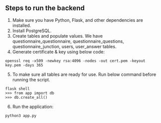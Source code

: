 ## Steps to run the backend

1. Make sure you have Python, Flask, and other dependencies are installed.
2. Install PostgreSQL.
3. Create tables and populate values. We have questionnaire_questionnaire, questionnaire_questions, questionnaire_junction, users, user_answer tables. 
4. Generate certificate & key using below code:
```
openssl req -x509 -newkey rsa:4096 -nodes -out cert.pem -keyout key.pem -days 365
```
5. To make sure all tables are ready for use. Run below command before running the script.
```
flask shell
>>> from app import db
>>> db.create_all()
```
6. Run the application:
```
python3 app.py
```